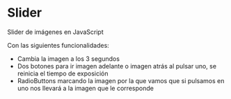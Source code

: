 # Slider

Slider de imágenes en JavaScript

Con las siguientes funcionalidades:
* Cambia la imagen a los 3 segundos
* Dos botones para ir imagen adelante o imagen atrás
  al pulsar uno, se reinicia el tiempo de exposición
* RadioButtons marcando la imagen por la que vamos
  que si pulsamos en uno nos llevará a la imagen que le corresponde
